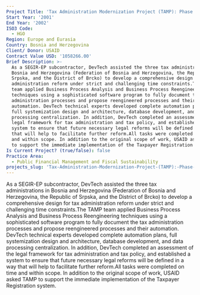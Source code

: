 ```yaml
---
Project Title: 'Tax Administration Modernization Project (TAMP): Phase I'
Start Year: '2001'
End Year: '2002'
ISO3 Code:
  - HGO
Region: Europe and Eurasia
Country: Bosnia and Herzegovina
Client/ Donor: USAID
Contract Value USD: '1058266.00'
Brief Description: >-
  As a SEGIR-EP subcontractor, DevTech assisted the three tax administrations in
  Bosnia and Herzegovina (Federation of Bosnia and Herzegovina, the Republic of
  Srpska, and the District of Brcko) to develop a comprehensive design for tax
  administration reform under strict and challenging time constraints.The TAMP
  team applied Business Process Analysis and Business Process Reengineering
  techniques using a sophisticated software program to fully document the tax
  administration processes and propose reengineered processes and their
  automation. DevTech technical experts developed complete automation plans,
  full systemization design and architecture, database development, and data
  processing centralization. In addition, DevTech completed an assessment of the
  legal framework for tax administration and tax policy, and established a
  system to ensure that future necessary legal reforms will be defined in a way
  that will help to facilitate further reform.All tasks were completed on time
  and within scope. In addition to the original scope of work, USAID asked TAMP
  to support the immediate implementation of the Taxpayer Registration system.
Is Current Project? (true/false): false
Practice Area:
  - Public Financial Management and Fiscal Sustainability
projects_slug: 'Tax-Administration-Modernization-Project-(TAMP):-Phase-I'
---
```

As a SEGIR-EP subcontractor, DevTech assisted the three tax administrations in Bosnia and Herzegovina (Federation of Bosnia and Herzegovina, the Republic of Srpska, and the District of Brcko) to develop a comprehensive design for tax administration reform under strict and challenging time constraints.The TAMP team applied Business Process Analysis and Business Process Reengineering techniques using a sophisticated software program to fully document the tax administration processes and propose reengineered processes and their automation. DevTech technical experts developed complete automation plans, full systemization design and architecture, database development, and data processing centralization. In addition, DevTech completed an assessment of the legal framework for tax administration and tax policy, and established a system to ensure that future necessary legal reforms will be defined in a way that will help to facilitate further reform.All tasks were completed on time and within scope. In addition to the original scope of work, USAID asked TAMP to support the immediate implementation of the Taxpayer Registration system.